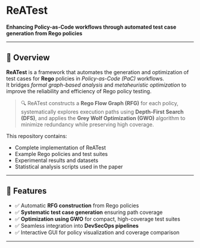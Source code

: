 # ReATest

**Enhancing Policy-as-Code workflows through automated test case generation from Rego policies**

---

## 📘 Overview

**ReATest** is a framework that automates the generation and optimization of test cases for **Rego** policies in *Policy-as-Code (PaC)* workflows.  
It bridges *formal graph-based analysis* and *metaheuristic optimization* to improve the reliability and efficiency of Rego policy testing.

> 🔍 ReATest constructs a **Rego Flow Graph (RFG)** for each policy, systematically explores execution paths using **Depth-First Search (DFS)**, and applies the **Grey Wolf Optimization (GWO)** algorithm to minimize redundancy while preserving high coverage.

This repository contains:
- Complete implementation of ReATest
- Example Rego policies and test suites
- Experimental results and datasets
- Statistical analysis scripts used in the paper

---

## 🧩 Features

- ✅ Automatic **RFG construction** from Rego policies  
- ✅ **Systematic test case generation** ensuring path coverage  
- ✅ **Optimization using GWO** for compact, high-coverage test suites  
- ✅ Seamless integration into **DevSecOps pipelines**  
- ✅ Interactive GUI for policy visualization and coverage comparison

---

